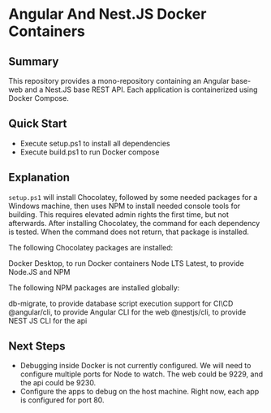 # Angular And Nest.JS Docker Containers

## Summary

This repository provides a mono-repository containing an Angular base-web and a Nest.JS base REST API. Each application is containerized using Docker Compose.

## Quick Start

- Execute setup.ps1 to install all dependencies
- Execute build.ps1 to run Docker compose

## Explanation

`setup.ps1` will install Chocolatey, followed by some needed packages for a Windows machine, then uses NPM to install needed console tools for building. This requires elevated admin rights the  first time, but not afterwards. After installing Chocolatey, the command for each dependency is tested. When the command does not return, that package is installed.

The following Chocolatey packages are installed:

Docker Desktop, to run Docker containers
Node LTS Latest, to provide Node.JS and NPM

The following NPM packages are installed globally:

db-migrate, to provide database script execution support for CI\CD
@angular/cli, to provide Angular CLI for the web
@nestjs/cli, to provide NEST JS CLI for the api

## Next Steps

- Debugging inside Docker is not currently configured. We will need to configure multiple ports for Node to watch. The web could be 9229, and the api could be 9230.
- Configure the apps to debug on the host machine. Right now, each app is configured for port 80.
